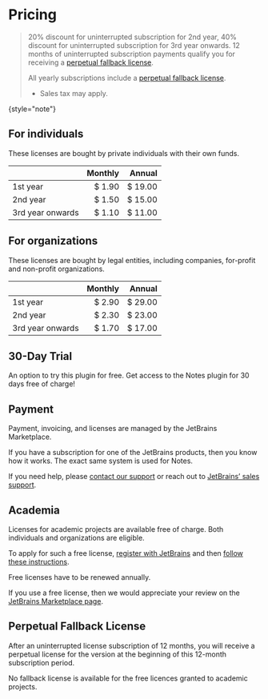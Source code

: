 # Pricing

> 20% discount for uninterrupted subscription for 2nd year, 40% discount for uninterrupted subscription for 3rd year onwards.
> 12 months of uninterrupted subscription payments qualify you for receiving a [perpetual fallback license](https://sales.jetbrains.com/hc/en-gb/articles/207240845-What-is-perpetual-fallback-license-).
>
> All yearly subscriptions include a [perpetual fallback license](https://sales.jetbrains.com/hc/en-gb/articles/207240845-What-is-perpetual-fallback-license-).
> * Sales tax may apply.

{style="note"}

## For individuals

These licenses are bought by private individuals with their own funds.

|                  | Monthly |  Annual |
|------------------|--------:|--------:|
| 1st year         |  $ 1.90 | $ 19.00 |
| 2nd year         |  $ 1.50 | $ 15.00 |
| 3rd year onwards |  $ 1.10 | $ 11.00 |

## For organizations

These licenses are bought by legal entities, including companies, for-profit and non-profit organizations.

|                  | Monthly |  Annual |
|------------------|--------:|--------:|
| 1st year         |  $ 2.90 | $ 29.00 |
| 2nd year         |  $ 2.30 | $ 23.00 |
| 3rd year onwards |  $ 1.70 | $ 17.00 |

## 30-Day Trial

An option to try this plugin for free. Get access to the Notes plugin for 30 days free of charge!

## Payment

Payment, invoicing, and licenses are managed by the JetBrains Marketplace.

If you have a subscription for one of the JetBrains products, then you know how it works. The exact same system is used for
Notes.

If you need help, please [contact our support](mailto:beansoft@126.com) or reach out
to [JetBrains’ sales support](https://www.jetbrains.com/support/sales/#email-sales).

## Academia

Licenses for academic projects are available free of charge. Both individuals and organizations are
eligible.

To apply for such a free license, [register with JetBrains](https://www.jetbrains.com/community/education/) and
then [follow these instructions](https://plugins.jetbrains.com/docs/marketplace/community-programs.html).

Free licenses have to be renewed annually.

If you use a free license, then we would appreciate your review on
the [JetBrains Marketplace page](https://plugins.jetbrains.com/plugin/9564-react-native-console/reviews).

[//]: # (More info about [Free Offer and How to Activate the plugin]&#40;free_offer.md&#41;)

## Perpetual Fallback License

After an uninterrupted license subscription of 12 months, you will receive a perpetual license for the version at the
beginning of this 12-month subscription period.

No fallback license is available for the free licences granted to academic projects.
